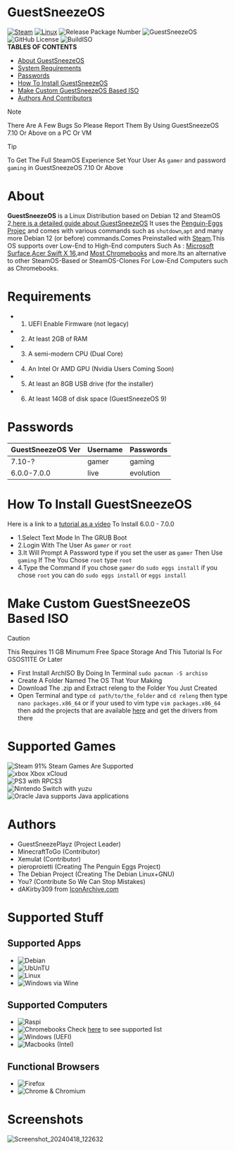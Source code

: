 # GuestSneezeOS
[![Steam](https://img.shields.io/badge/steam-%23000000.svg?style=plastic&logo=steam&logoColor=white)](https://img.shields.io/badge/steam-%23000000.svg?style=plastic&logo=steam&logoColor=white)
[![Linux](https://img.shields.io/badge/Linux-FCC624?style=plastic&logo=linux&logoColor=black)](https://img.shields.io/badge/Linux-FCC624?style=plastic&logo=linux&logoColor=black)
![Release Package Number](https://release-badges-generator.vercel.app/api/releases.svg?user=GuestSneezeOS-Official&repo=GuestSneezeOS&gradient=ff6600,ffe500)
![GuestSneezeOS](https://github.com/GuestSneezeOS-Official/GuestSneezeOS/assets/163439609/05a2442c-cedc-4bf5-9f73-71d5c1098aaf)
![GitHub License](https://img.shields.io/github/license/GuestSneezeOS-Official/GuestSneezeOS) ![BuildISO](https://img.shields.io/badge/Build_ISO_-Passing-green)
<br>
**TABLES OF CONTENTS**
- [About GuestSneezeOS](#about)
- [System Requirements](#requirements)
- [Passwords](#passwords)
- [How To Install GuestSneezeOS](#how-to-install-guestsneezeos)
- [Make Custom GuestSneezeOS Based ISO](#make-custom-guestsneezeos-based-iso)
- [Authors And Contributors](#authors)



> [!NOTE]  
> There Are A Few Bugs So Please Report Them By Using GuestSneezeOS 7.10 Or Above on a PC Or VM

> [!TIP]
> To Get The Full SteamOS Experience Set Your User As `gamer` and password `gaming` in GuestSneezeOS 7.10 Or Above



# About
**GuestSneezeOS** is a Linux Distribution based on Debian 12 and SteamOS 2,[here is a detailed guide about GuestSneezeOS](https://guestsneezeos.gitbook.io/guestsneezeos/) It uses the [Penguin-Eggs Projec](https://github.com/pieroproietti/penguins-eggs#readme) and comes with various commands such as `shutdown`,`apt` and many more Debian 12 (or before) commands.Comes Preinstalled with [Steam](https://store.steampowered.com/).This OS supports over Low-End to High-End computers Such As : [Microsoft Surface](https://www.microsoft.com/en-us/surface),[Acer Swift X 16](https://www.acer.com/us-en),and [Most Chromebooks](https://wiki.mrchromebox.tech/Supported_Devices) and more.Its an alternative to other SteamOS-Based or SteamOS-Clones For Low-End Computers such as Chromebooks.

# Requirements
- 1. UEFI Enable Firmware (not legacy)
- 2. At least 2GB of RAM
- 3. A semi-modern CPU (Dual Core)
- 4. An Intel Or AMD GPU (Nvidia Users Coming Soon)
- 5. At least an 8GB USB drive (for the installer)
- 6. At least 14GB of disk space (GuestSneezeOS 9)

# Passwords

|GuestSneezeOS Ver   | Username           | Passwords          |
|--------------------| ------------------ | ------------------ |
|7.10-?              | gamer              | gaming             |
|6.0.0-7.0.0         | live               | evolution          |

# How To Install GuestSneezeOS
Here is a link to a [tutorial as a video](https://www.youtube.com/watch?v=BmhSwH5yaYI&feature=youtu.be) To Install 6.0.0 - 7.0.0
- 1.Select Text Mode In The GRUB Boot
- 2.Login With The User As `gamer` or `root`
- 3.It Will Prompt A Password type if you set the user as `gamer` Then Use `gaming` If The You Chose `root` type `root`
- 4.Type the Command if you chose `gamer` do `sudo eggs install` if you chose `root` you can do `sudo eggs install` or `eggs install`  


# Make Custom GuestSneezeOS Based ISO

> [!CAUTION]
> This Requires 11 GB Minumum Free Space Storage And This Tutorial Is For GSOS11TE Or Later
- First Install ArchISO By Doing In Terminal `sudo pacman -S archiso`
- Create A Folder Named The OS That Your Making
- Download The .zip and Extract releng to the Folder You Just Created
- Open Terminal and type `cd path/to/the_folder` and `cd releng` then type `nano packages.x86_64` or if your used to vim type `vim packages.x86_64` then add the projects that are available [here](https://archlinux.org/packages/) and get the drivers from there 
# Supported Games
![Steam](https://img.shields.io/badge/Steam-000000?style=for-the-badge&logo=steam&logoColor=white) 91% Steam Games Are Supported
<br>
![xbox](https://ziadoua.github.io/m3-Markdown-Badges/badges/Xbox/xbox1.svg) Xbox xCloud
<br>
![PS3](https://ziadoua.github.io/m3-Markdown-Badges/badges/PlayStation/playstation1.svg) with RPCS3
<br>
![Nintendo Switch](https://ziadoua.github.io/m3-Markdown-Badges/badges/NintendoSwitch/nintendoswitch1.svg) with yuzu
<br>
![Oracle Java](https://ziadoua.github.io/m3-Markdown-Badges/badges/Java/java3.svg) supports Java applications
# Authors
- GuestSneezePlayz (Project Leader)
- MinecraftToGo (Contributor)
- Xemulat (Contributor)
- pieroproietti (Creating The Penguin Eggs Project)
- The Debian Project (Creating The Debian Linux+GNU)
- You? (Contribute So We Can Stop Mistakes)
- dAKirby309 from [IconArchive.com](https://www.iconarchive.com/artist/dakirby309.html)

# Supported Stuff

Supported Apps
-
- ![Debian](https://ziadoua.github.io/m3-Markdown-Badges/badges/Debian/debian1.svg)
- ![UbUnTU](https://ziadoua.github.io/m3-Markdown-Badges/badges/Ubuntu/ubuntu1.svg)
- ![Linux](https://ziadoua.github.io/m3-Markdown-Badges/badges/Linux/linux1.svg)
- ![Windows via Wine](https://ziadoua.github.io/m3-Markdown-Badges/badges/Windows/windows1.svg)

Supported Computers
-
- ![Raspi](https://ziadoua.github.io/m3-Markdown-Badges/badges/RaspberryPI/raspberrypi1.svg)
- ![Chromebooks](https://ziadoua.github.io/m3-Markdown-Badges/badges/Chrome/chrome3.svg) Check [here](https://wiki.galliumos.org/Hardware_Compatibility) to see supported list 
- ![Windows](https://ziadoua.github.io/m3-Markdown-Badges/badges/Windows/windows1.svg) (UEFI)
- ![Macbooks](https://ziadoua.github.io/m3-Markdown-Badges/badges/macOS/macos3.svg) (Intel)

Functional Browsers
-
- ![Firefox](https://ziadoua.github.io/m3-Markdown-Badges/badges/Firefox/firefox1.svg)
- ![Chrome & Chromium](https://ziadoua.github.io/m3-Markdown-Badges/badges/Chrome/chrome1.svg)

# Screenshots
![Screenshot_20240418_122632](https://github.com/GuestSneezeOS-Official/GuestSneezeOS/assets/163439609/fcb997ca-9f1e-4efe-bc6f-84fca5b6106e)
